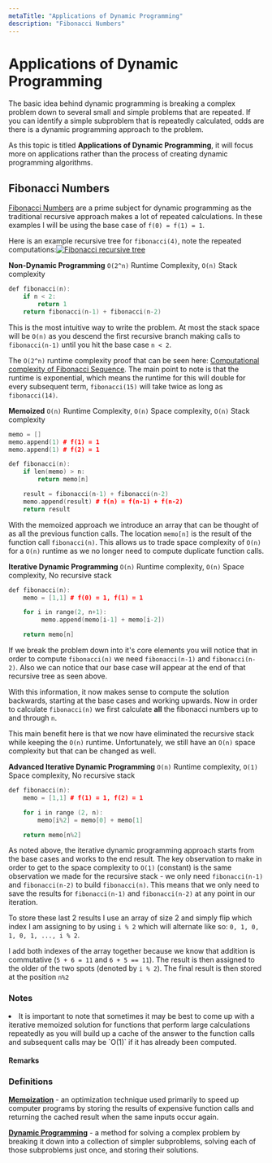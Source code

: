 ```yaml
---
metaTitle: "Applications of Dynamic Programming"
description: "Fibonacci Numbers"
---
```


# Applications of Dynamic Programming


The basic idea behind dynamic programming is breaking a complex problem down to several small and simple problems that are repeated. If you can identify a simple subproblem that is repeatedly calculated, odds are there is a dynamic programming approach to the problem.

As this topic is titled **Applications of Dynamic Programming**, it will focus more on applications rather than the process of creating dynamic programming algorithms.



## Fibonacci Numbers


[Fibonacci Numbers](https://en.wikipedia.org/wiki/Fibonacci_number) are a prime subject for dynamic programming as the traditional recursive approach makes a lot of repeated calculations. In these examples I will be using the base case of `f(0) = f(1) = 1`.

Here is an example recursive tree for `fibonacci(4)`, note the repeated computations:[<img src="https://i.stack.imgur.com/CLwKE.jpg" alt="Fibonacci recursive tree" />](https://i.stack.imgur.com/CLwKE.jpg)

**Non-Dynamic Programming** `O(2^n)` Runtime Complexity, `O(n)` Stack complexity

```cpp
def fibonacci(n):
    if n < 2:
        return 1
    return fibonacci(n-1) + fibonacci(n-2)

```

This is the most intuitive way to write the problem. At most the stack space will be `O(n)` as you descend the first recursive branch making calls to `fibonacci(n-1)` until you hit the base case `n < 2`.

The `O(2^n)` runtime complexity proof that can be seen here: [Computational complexity of Fibonacci Sequence](https://stackoverflow.com/questions/360748/computational-complexity-of-fibonacci-sequence). The main point to note is that the runtime is exponential, which means the runtime for this will double for every subsequent term, `fibonacci(15)` will take twice as long as `fibonacci(14)`.

**Memoized** `O(n)` Runtime Complexity, `O(n)` Space complexity, `O(n)` Stack complexity

```cpp
memo = []
memo.append(1) # f(1) = 1
memo.append(1) # f(2) = 1

def fibonacci(n):
    if len(memo) > n:
        return memo[n]

    result = fibonacci(n-1) + fibonacci(n-2)
    memo.append(result) # f(n) = f(n-1) + f(n-2)
    return result

```

With the memoized approach we introduce an array that can be thought of as all the previous function calls. The location `memo[n]` is the result of the function call `fibonacci(n)`. This allows us to trade space complexity of `O(n)` for a `O(n)` runtime as we no longer need to compute duplicate function calls.

**Iterative Dynamic Programming** `O(n)` Runtime complexity, `O(n)` Space complexity, No recursive stack

```cpp
def fibonacci(n):
    memo = [1,1] # f(0) = 1, f(1) = 1

    for i in range(2, n+1):
         memo.append(memo[i-1] + memo[i-2])

    return memo[n]

```

If we break the problem down into it's core elements you will notice that in order to compute `fibonacci(n)` we need `fibonacci(n-1)` and `fibonacci(n-2)`. Also we can notice that our base case will appear at the end of that recursive tree as seen above.

With this information, it now makes sense to compute the solution backwards, starting at the base cases and working upwards. Now in order to calculate `fibonacci(n)` we first calculate **all** the fibonacci numbers up to and through `n`.

This main benefit here is that we now have eliminated the recursive stack while keeping the `O(n)` runtime. Unfortunately, we still have an `O(n)` space complexity but that can be changed as well.

**Advanced Iterative Dynamic Programming** `O(n)` Runtime complexity, `O(1)` Space complexity, No recursive stack

```cpp
def fibonacci(n):
    memo = [1,1] # f(1) = 1, f(2) = 1

    for i in range (2, n):
        memo[i%2] = memo[0] + memo[1]

    return memo[n%2]

```

As noted above, the iterative dynamic programming approach starts from the base cases and works to the end result. The key observation to make in order to get to the space complexity to `O(1)` (constant) is the same observation we made for the recursive stack - we only need `fibonacci(n-1)` and `fibonacci(n-2)` to build `fibonacci(n)`. This means that we only need to save the results for `fibonacci(n-1)` and `fibonacci(n-2)` at any point in our iteration.

To store these last 2 results I use an array of size 2 and simply flip which index I am assigning to by using `i % 2` which will alternate like so: `0, 1, 0, 1, 0, 1, ..., i % 2`.

I add both indexes of the array together because we know that addition is commutative (`5 + 6 = 11` and `6 + 5 == 11`). The result is then assigned to the older of the two spots (denoted by `i % 2`). The final result is then stored at the position `n%2`

### Notes

<li>It is important to note that sometimes it may be best to come up with
a iterative memoized solution for functions that perform large
calculations repeatedly as you will build up a cache of the answer to
the function calls and subsequent calls may be `O(1)` if it has
already been computed.</li>



#### Remarks


### Definitions

[**Memoization**](https://en.wikipedia.org/wiki/Memoization) - an optimization technique used primarily to speed up computer programs by storing the results of expensive function calls and returning the cached result when the same inputs occur again.

[**Dynamic Programming**](https://en.wikipedia.org/wiki/Dynamic_programming) - a method for solving a complex problem by breaking it down into a collection of simpler subproblems, solving each of those subproblems just once, and storing their solutions.

